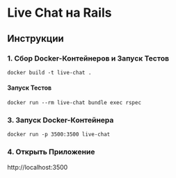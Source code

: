 # Live Chat на Rails
## Инструкции
### 1. Сбор Docker-Контейнеров и Запуск Тестов
`docker build -t live-chat .`

#### Запуск Тестов
`docker run --rm live-chat bundle exec rspec`

### 3. Запуск Docker-Контейнера
`docker run -p 3500:3500 live-chat`

### 4. Открыть Приложение
 http://localhost:3500
